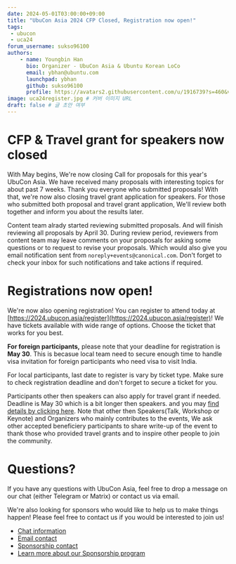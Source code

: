 ```yaml
---
date: 2024-05-01T03:00:00+09:00
title: "UbuCon Asia 2024 CFP Closed, Registration now open!"
tags:
 - ubucon
 - uca24
forum_username: sukso96100
authors:
    - name: Youngbin Han
      bio: Organizer - UbuCon Asia & Ubuntu Korean LoCo
      email: ybhan@ubuntu.com
      launchpad: ybhan
      github: sukso96100
      profile: https://avatars2.githubusercontent.com/u/1916739?s=460&v=4
image: uca24register.jpg # 커버 이미지 URL
draft: false # 글 초안 여부
---
```


# CFP & Travel grant for speakers now closed
With May begins, We're now closing Call for proposals for this year's UbuCon Asia. We have received many proposals with interesting topics for about past 7 weeks. Thank you everyone who submitted proposals! With that, we're now also closing travel grant application for speakers. For those who submitted both proposal and travel grant application, We'll review both together and inform you about the results later.

Content team alrady started reviewing submitted proposals. And will finish reviewing all proposals by April 30. During review period, reviewers from content team may leave comments on your proposals for asking some questions or to request to revise your proposals. Which would also give you email notification sent from `noreply+events@canonical.com`. Don't forget to check your inbox for such notifications and take actions if required.

# Registrations now open!
We're now also opening registration! You can register to attend today at [https://2024.ubucon.asia/register](https://2024.ubucon.asia/register)! We have tickets available with wide range of options. Choose the ticket that works for you best.

**For foreign participants,** please note that your deadline for registration is **May 30**. This is becasue local team need to secure enough time to handle visa invitation for foreign participants who need visa to visit India. 

For local participants, last date to register is vary by ticket type. Make sure to check registration deadline and don't forget to secure a ticket for you.

Participants other then speakers can also apply for travel grant if needed. Deadline is May 30 which is a bit longer then speakers. and you may [find details by clicking here](https://2024.ubucon.asia/venue-and-travel/travel-grant/). Note that other then Speakers(Talk, Workshop or Keynote) and Organizers who mainly contributes to the events, We ask other accepted beneficiery participants to share write-up of the event to thank those who provided travel grants and to inspire other people to join the community.

# Questions?
If you have any questions with UbuCon Asia, feel free to drop a message on our chat (either Telegram or Matrix) or contact us via email. 

We're also looking for sponsors who would like to help us to make things happen! Please feel free to contact us if you would be interested to join us!

- [Chat information](https://docs.ubucon.asia/general/chat/)
- [Email contact](mailto:contact@ubucon.asia)
- [Sponsorship contact](mailto:sponsorship@ubucon.asia)
- [Learn more about our Sponsorship program](https://2024.ubucon.asia/sponsors/become-a-sponsor/)